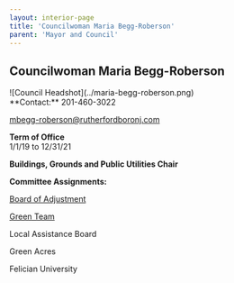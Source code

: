 ```yaml
---
layout: interior-page
title: 'Councilwoman Maria Begg-Roberson'
parent: 'Mayor and Council'
---
```


## Councilwoman Maria Begg-Roberson

<div class="mayor-and-council-profile">
<div markdown=1>
![Council Headshot](../maria-begg-roberson.png)
</div>
<div markdown=1>
**Contact:**  
201-460-3022

mbegg-roberson@rutherfordboronj.com

**Term of Office**  
1/1/19 to 12/31/21

**Buildings, Grounds and Public Utilities Chair**

**Committee Assignments:**  

[Board of Adjustment](/committees/board-of-adjustment/)

[Green Team](/committees/green-team/)

Local Assistance Board

Green Acres

Felician University
</div>
</div>
